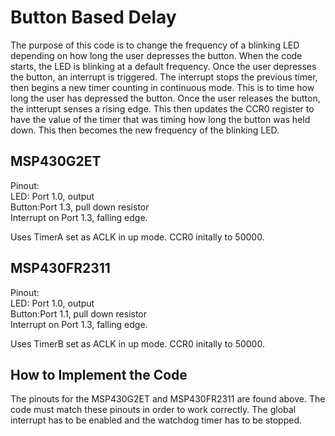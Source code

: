 # Button Based Delay
The purpose of this code is to change the frequency of a blinking LED depending on how long the user depresses the button. When the code starts, the LED is blinking at a default frequency. Once the user depresses the button, an interrupt is triggered. The interrupt stops the previous timer, then begins a new timer counting in continuous mode. This is to time how long the user has depressed the button. Once the user releases the button, the intterupt senses a rising edge. This then updates the CCR0 register to have the value of the timer that was timing how long the button was held down. This then becomes the new frequency of the blinking LED.


## MSP430G2ET
Pinout:<br/>
LED: Port 1.0, output<br/>
Button:Port 1.3, pull down resistor<br/>
Interrupt on Port 1.3, falling edge.<br/>

Uses TimerA set as ACLK in up mode. CCR0 initally to 50000.


## MSP430FR2311
Pinout:<br/>
LED: Port 1.0, output<br/>
Button:Port 1.1, pull down resistor<br/>
Interrupt on Port 1.3, falling edge.<br/>

Uses TimerB set as ACLK in up mode. CCR0 initally to 50000.


## How to Implement the Code
The pinouts for the MSP430G2ET and MSP430FR2311 are found above. The code must match these pinouts in order to work correctly. The global interrupt has to be enabled and the watchdog timer has to be stopped. 
